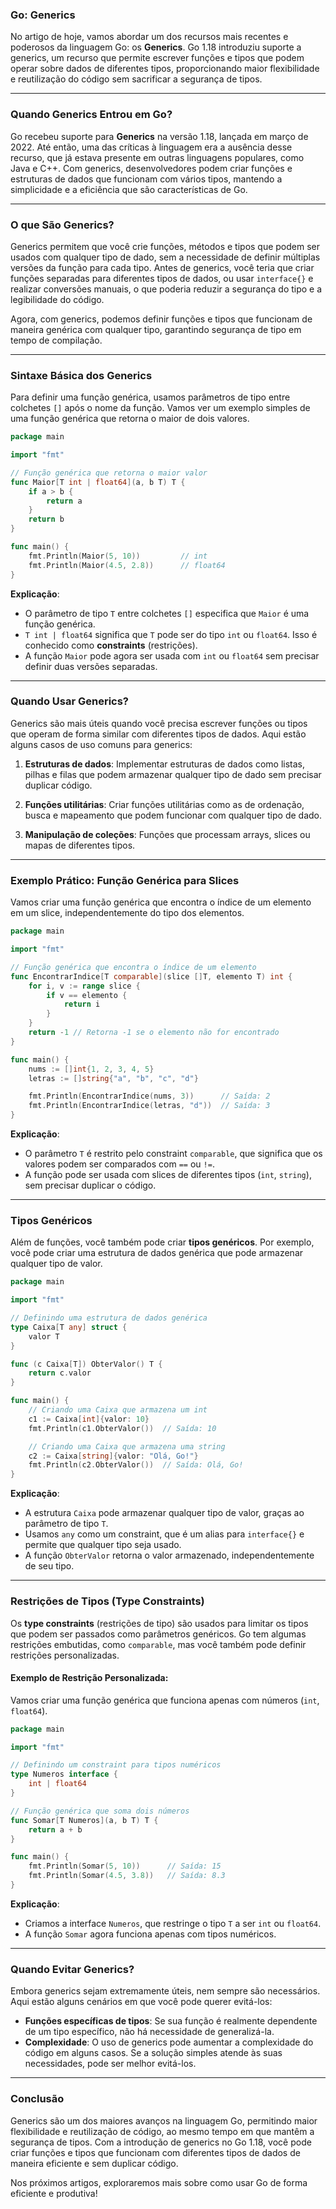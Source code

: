 ### Go: Generics

No artigo de hoje, vamos abordar um dos recursos mais recentes e poderosos da linguagem Go: os **Generics**. Go 1.18 introduziu suporte a generics, um recurso que permite escrever funções e tipos que podem operar sobre dados de diferentes tipos, proporcionando maior flexibilidade e reutilização do código sem sacrificar a segurança de tipos.

---

### Quando Generics Entrou em Go?

Go recebeu suporte para **Generics** na versão 1.18, lançada em março de 2022. Até então, uma das críticas à linguagem era a ausência desse recurso, que já estava presente em outras linguagens populares, como Java e C++. Com generics, desenvolvedores podem criar funções e estruturas de dados que funcionam com vários tipos, mantendo a simplicidade e a eficiência que são características de Go.

---

### O que São Generics?

Generics permitem que você crie funções, métodos e tipos que podem ser usados com qualquer tipo de dado, sem a necessidade de definir múltiplas versões da função para cada tipo. Antes de generics, você teria que criar funções separadas para diferentes tipos de dados, ou usar `interface{}` e realizar conversões manuais, o que poderia reduzir a segurança do tipo e a legibilidade do código.

Agora, com generics, podemos definir funções e tipos que funcionam de maneira genérica com qualquer tipo, garantindo segurança de tipo em tempo de compilação.

---

### Sintaxe Básica dos Generics

Para definir uma função genérica, usamos parâmetros de tipo entre colchetes `[]` após o nome da função. Vamos ver um exemplo simples de uma função genérica que retorna o maior de dois valores.

```go
package main

import "fmt"

// Função genérica que retorna o maior valor
func Maior[T int | float64](a, b T) T {
    if a > b {
        return a
    }
    return b
}

func main() {
    fmt.Println(Maior(5, 10))         // int
    fmt.Println(Maior(4.5, 2.8))      // float64
}
```

**Explicação**:
- O parâmetro de tipo `T` entre colchetes `[]` especifica que `Maior` é uma função genérica.
- `T int | float64` significa que `T` pode ser do tipo `int` ou `float64`. Isso é conhecido como **constraints** (restrições).
- A função `Maior` pode agora ser usada com `int` ou `float64` sem precisar definir duas versões separadas.

---

### Quando Usar Generics?

Generics são mais úteis quando você precisa escrever funções ou tipos que operam de forma similar com diferentes tipos de dados. Aqui estão alguns casos de uso comuns para generics:

1. **Estruturas de dados**: Implementar estruturas de dados como listas, pilhas e filas que podem armazenar qualquer tipo de dado sem precisar duplicar código.
   
2. **Funções utilitárias**: Criar funções utilitárias como as de ordenação, busca e mapeamento que podem funcionar com qualquer tipo de dado.

3. **Manipulação de coleções**: Funções que processam arrays, slices ou mapas de diferentes tipos.

---

### Exemplo Prático: Função Genérica para Slices

Vamos criar uma função genérica que encontra o índice de um elemento em um slice, independentemente do tipo dos elementos.

```go
package main

import "fmt"

// Função genérica que encontra o índice de um elemento
func EncontrarIndice[T comparable](slice []T, elemento T) int {
    for i, v := range slice {
        if v == elemento {
            return i
        }
    }
    return -1 // Retorna -1 se o elemento não for encontrado
}

func main() {
    nums := []int{1, 2, 3, 4, 5}
    letras := []string{"a", "b", "c", "d"}

    fmt.Println(EncontrarIndice(nums, 3))      // Saída: 2
    fmt.Println(EncontrarIndice(letras, "d"))  // Saída: 3
}
```

**Explicação**:
- O parâmetro `T` é restrito pelo constraint `comparable`, que significa que os valores podem ser comparados com `==` ou `!=`.
- A função pode ser usada com slices de diferentes tipos (`int`, `string`), sem precisar duplicar o código.

---

### Tipos Genéricos

Além de funções, você também pode criar **tipos genéricos**. Por exemplo, você pode criar uma estrutura de dados genérica que pode armazenar qualquer tipo de valor.

```go
package main

import "fmt"

// Definindo uma estrutura de dados genérica
type Caixa[T any] struct {
    valor T
}

func (c Caixa[T]) ObterValor() T {
    return c.valor
}

func main() {
    // Criando uma Caixa que armazena um int
    c1 := Caixa[int]{valor: 10}
    fmt.Println(c1.ObterValor())  // Saída: 10

    // Criando uma Caixa que armazena uma string
    c2 := Caixa[string]{valor: "Olá, Go!"}
    fmt.Println(c2.ObterValor())  // Saída: Olá, Go!
}
```

**Explicação**:
- A estrutura `Caixa` pode armazenar qualquer tipo de valor, graças ao parâmetro de tipo `T`.
- Usamos `any` como um constraint, que é um alias para `interface{}` e permite que qualquer tipo seja usado.
- A função `ObterValor` retorna o valor armazenado, independentemente de seu tipo.

---

### Restrições de Tipos (Type Constraints)

Os **type constraints** (restrições de tipo) são usados para limitar os tipos que podem ser passados como parâmetros genéricos. Go tem algumas restrições embutidas, como `comparable`, mas você também pode definir restrições personalizadas.

#### Exemplo de Restrição Personalizada:

Vamos criar uma função genérica que funciona apenas com números (`int`, `float64`).

```go
package main

import "fmt"

// Definindo um constraint para tipos numéricos
type Numeros interface {
    int | float64
}

// Função genérica que soma dois números
func Somar[T Numeros](a, b T) T {
    return a + b
}

func main() {
    fmt.Println(Somar(5, 10))      // Saída: 15
    fmt.Println(Somar(4.5, 3.8))   // Saída: 8.3
}
```

**Explicação**:
- Criamos a interface `Numeros`, que restringe o tipo `T` a ser `int` ou `float64`.
- A função `Somar` agora funciona apenas com tipos numéricos.

---

### Quando Evitar Generics?

Embora generics sejam extremamente úteis, nem sempre são necessários. Aqui estão alguns cenários em que você pode querer evitá-los:
- **Funções específicas de tipos**: Se sua função é realmente dependente de um tipo específico, não há necessidade de generalizá-la.
- **Complexidade**: O uso de generics pode aumentar a complexidade do código em alguns casos. Se a solução simples atende às suas necessidades, pode ser melhor evitá-los.

---

### Conclusão

Generics são um dos maiores avanços na linguagem Go, permitindo maior flexibilidade e reutilização de código, ao mesmo tempo em que mantêm a segurança de tipos. Com a introdução de generics no Go 1.18, você pode criar funções e tipos que funcionam com diferentes tipos de dados de maneira eficiente e sem duplicar código.

Nos próximos artigos, exploraremos mais sobre como usar Go de forma eficiente e produtiva!